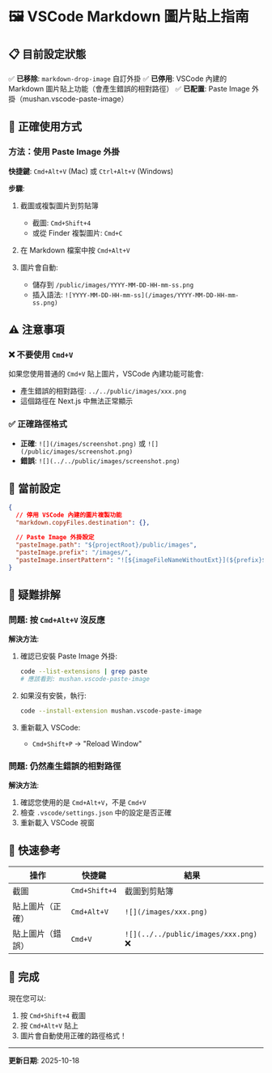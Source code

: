 # 🖼 VSCode Markdown 圖片貼上指南

## 📋 目前設定狀態

✅ **已移除**: `markdown-drop-image` 自訂外掛
✅ **已停用**: VSCode 內建的 Markdown 圖片貼上功能（會產生錯誤的相對路徑）
✅ **已配置**: Paste Image 外掛（mushan.vscode-paste-image）

## 🎯 正確使用方式

### 方法：使用 Paste Image 外掛

**快捷鍵**: `Cmd+Alt+V` (Mac) 或 `Ctrl+Alt+V` (Windows)

**步驟**:
1. 截圖或複製圖片到剪貼簿
   - 截圖: `Cmd+Shift+4`
   - 或從 Finder 複製圖片: `Cmd+C`

2. 在 Markdown 檔案中按 `Cmd+Alt+V`

3. 圖片會自動:
   - 儲存到 `/public/images/YYYY-MM-DD-HH-mm-ss.png`
   - 插入語法: `![YYYY-MM-DD-HH-mm-ss](/images/YYYY-MM-DD-HH-mm-ss.png)`

## ⚠️ 注意事項

### ❌ 不要使用 `Cmd+V`

如果您使用普通的 `Cmd+V` 貼上圖片，VSCode 內建功能可能會:
- 產生錯誤的相對路徑: `../../public/images/xxx.png`
- 這個路徑在 Next.js 中無法正常顯示

### ✅ 正確路徑格式

- **正確**: `![](/images/screenshot.png)` 或 `![](/public/images/screenshot.png)`
- **錯誤**: `![](../../public/images/screenshot.png)`

## 🔧 當前設定

```json
{
  // 停用 VSCode 內建的圖片複製功能
  "markdown.copyFiles.destination": {},

  // Paste Image 外掛設定
  "pasteImage.path": "${projectRoot}/public/images",
  "pasteImage.prefix": "/images/",
  "pasteImage.insertPattern": "![${imageFileNameWithoutExt}](${prefix}${imageFileName})"
}
```

## 🐛 疑難排解

### 問題: 按 `Cmd+Alt+V` 沒反應

**解決方法**:
1. 確認已安裝 Paste Image 外掛:
   ```bash
   code --list-extensions | grep paste
   # 應該看到: mushan.vscode-paste-image
   ```

2. 如果沒有安裝，執行:
   ```bash
   code --install-extension mushan.vscode-paste-image
   ```

3. 重新載入 VSCode:
   - `Cmd+Shift+P` → "Reload Window"

### 問題: 仍然產生錯誤的相對路徑

**解決方法**:
1. 確認您使用的是 `Cmd+Alt+V`，不是 `Cmd+V`
2. 檢查 `.vscode/settings.json` 中的設定是否正確
3. 重新載入 VSCode 視窗

## 📝 快速參考

| 操作 | 快捷鍵 | 結果 |
|------|--------|------|
| 截圖 | `Cmd+Shift+4` | 截圖到剪貼簿 |
| 貼上圖片（正確） | `Cmd+Alt+V` | `![](/images/xxx.png)` |
| 貼上圖片（錯誤） | `Cmd+V` | `![](../../public/images/xxx.png)` ❌ |

## 🎉 完成

現在您可以:
1. 按 `Cmd+Shift+4` 截圖
2. 按 `Cmd+Alt+V` 貼上
3. 圖片會自動使用正確的路徑格式！

---

**更新日期**: 2025-10-18
